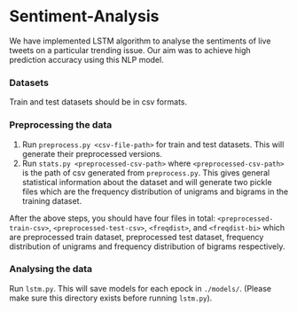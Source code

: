 # Sentiment-Analysis
We have implemented LSTM algorithm to analyse the sentiments of live tweets on a particular trending issue. Our aim was to achieve high prediction accuracy using this NLP model.

### Datasets
Train and test datasets should be in csv formats. 

### Preprocessing the data
1. Run `preprocess.py <csv-file-path>` for train and test datasets. This will generate their preprocessed versions. 
2. Run `stats.py <preprocessed-csv-path>` where `<preprocessed-csv-path>` is the path of csv generated from `preprocess.py`. This gives general statistical information about the dataset and will generate two pickle files which are the frequency distribution of unigrams and bigrams in the training dataset.

After the above steps, you should have four files in total: `<preprocessed-train-csv>`, `<preprocessed-test-csv>`, `<freqdist>`, and `<freqdist-bi>` which are preprocessed train dataset, preprocessed test dataset, frequency distribution of unigrams and frequency distribution of bigrams respectively.

### Analysing the data
Run `lstm.py`. This will save models for each epock in `./models/`. (Please make sure this directory exists before running `lstm.py`).
